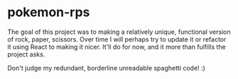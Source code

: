 # pokemon-rps

The goal of this project was to making a relatively unique, functional version of rock, paper, scissors. Over time I will perhaps try to update it or refactor it using React to making it nicer. It'll do for now, and it more than fulfills the project asks.

Don't judge my redundant, borderline unreadable spaghetti code! :)